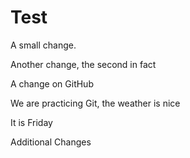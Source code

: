 # Test

A small change.

Another change, the second in fact

A change on GitHub

We are practicing Git, the weather is nice

It is Friday

Additional Changes